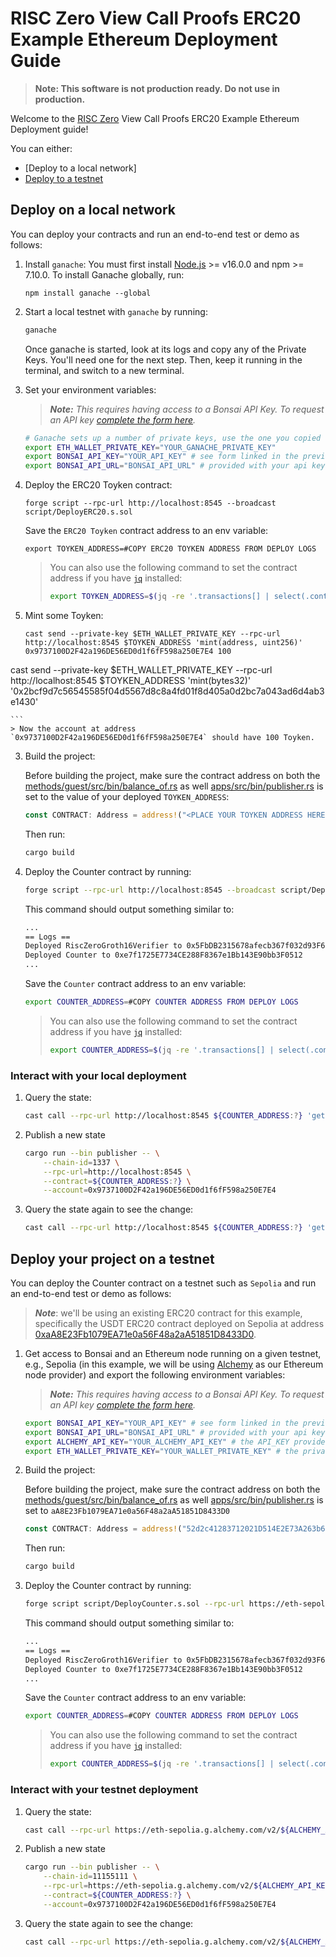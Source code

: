 # RISC Zero View Call Proofs ERC20 Example Ethereum Deployment Guide

> **Note: This software is not production ready. Do not use in production.**

Welcome to the [RISC Zero] View Call Proofs ERC20 Example Ethereum Deployment guide!

You can either:

- [Deploy to a local network]
- [Deploy to a testnet]

## Deploy on a local network

You can deploy your contracts and run an end-to-end test or demo as follows:

1. Install `ganache`: 
    You must first install [Node.js] >= v16.0.0 and npm >= 7.10.0.
    To install Ganache globally, run:
    ```
    npm install ganache --global
    ```

2. Start a local testnet with `ganache` by running:

    ```bash
    ganache
    ```

    Once ganache is started, look at its logs and copy any of the Private Keys. You'll need one for the next step.
    Then, keep it running in the terminal, and switch to a new terminal.

2. Set your environment variables:
    > ***Note:*** *This requires having access to a Bonsai API Key. To request an API key [complete the form here](https://bonsai.xyz/apply).*

    ```bash
    # Ganache sets up a number of private keys, use the one you copied during the previous step.
    export ETH_WALLET_PRIVATE_KEY="YOUR_GANACHE_PRIVATE_KEY"
    export BONSAI_API_KEY="YOUR_API_KEY" # see form linked in the previous section
    export BONSAI_API_URL="BONSAI_API_URL" # provided with your api key
    ```

4. Deploy the ERC20 Toyken contract:
    ```
    forge script --rpc-url http://localhost:8545 --broadcast script/DeployERC20.s.sol
    ```
    Save the `ERC20 Toyken` contract address to an env variable:
    ```
    export TOYKEN_ADDRESS=#COPY ERC20 TOYKEN ADDRESS FROM DEPLOY LOGS
    ```

    > You can also use the following command to set the contract address if you have [`jq`][jq] installed:
    >
    > ```bash
    > export TOYKEN_ADDRESS=$(jq -re '.transactions[] | select(.contractName == "ERC20") | .contractAddress' ./broadcast/DeployERC20.s.sol/1337/run-latest.json)
    > ```

5. Mint some Toyken:
    ```
    cast send --private-key $ETH_WALLET_PRIVATE_KEY --rpc-url http://localhost:8545 $TOYKEN_ADDRESS 'mint(address, uint256)' 0x9737100D2F42a196DE56ED0d1f6fF598a250E7E4 100

cast send --private-key $ETH_WALLET_PRIVATE_KEY --rpc-url http://localhost:8545 $TOYKEN_ADDRESS 'mint(bytes32)' '0x2bcf9d7c56545585f04d5567d8c8a4fd01f8d405a0d2bc7a043ad6d4ab3e1430'

    ```
    > Now the account at address `0x9737100D2F42a196DE56ED0d1f6fF598a250E7E4` should have 100 Toyken.

3. Build the project:
    
    Before building the project, make sure the contract address on both the [methods/guest/src/bin/balance_of.rs] as well [apps/src/bin/publisher.rs] is set to the value of your deployed `TOYKEN_ADDRESS`:

    ```rust
    const CONTRACT: Address = address!("<PLACE YOUR TOYKEN ADDRESS HERE>");
    ```
    
    Then run:

    ```bash
    cargo build
    ```

4. Deploy the Counter contract by running:

    ```bash
    forge script --rpc-url http://localhost:8545 --broadcast script/DeployCounter.s.sol
    ```

    This command should output something similar to:

    ```bash
    ...
    == Logs ==
    Deployed RiscZeroGroth16Verifier to 0x5FbDB2315678afecb367f032d93F642f64180aa3
    Deployed Counter to 0xe7f1725E7734CE288F8367e1Bb143E90bb3F0512
    ...
    ```

    Save the `Counter` contract address to an env variable:

    ```bash
    export COUNTER_ADDRESS=#COPY COUNTER ADDRESS FROM DEPLOY LOGS
    ```

    > You can also use the following command to set the contract address if you have [`jq`][jq] installed:
    >
    > ```bash
    > export COUNTER_ADDRESS=$(jq -re '.transactions[] | select(.contractName == "Counter") | .contractAddress' ./broadcast/DeployCounter.s.sol/1337/run-latest.json)
    > ```

### Interact with your local deployment

1. Query the state:

    ```bash
    cast call --rpc-url http://localhost:8545 ${COUNTER_ADDRESS:?} 'get()(uint256)'
    ```

2. Publish a new state

    ```bash
    cargo run --bin publisher -- \
        --chain-id=1337 \
        --rpc-url=http://localhost:8545 \
        --contract=${COUNTER_ADDRESS:?} \
        --account=0x9737100D2F42a196DE56ED0d1f6fF598a250E7E4
    ```

3. Query the state again to see the change:

    ```bash
    cast call --rpc-url http://localhost:8545 ${COUNTER_ADDRESS:?} 'get()(uint256)'
    ```

## Deploy your project on a testnet

You can deploy the Counter contract on a testnet such as `Sepolia` and run an end-to-end test or demo as follows:
> ***Note***: we'll be using an existing ERC20 contract for this example, specifically the USDT ERC20 contract deployed on Sepolia at address [0xaA8E23Fb1079EA71e0a56F48a2aA51851D8433D0].

1. Get access to Bonsai and an Ethereum node running on a given testnet, e.g., Sepolia (in this example, we will be using [Alchemy](https://www.alchemy.com/) as our Ethereum node provider) and export the following environment variables:
    > ***Note:*** *This requires having access to a Bonsai API Key. To request an API key [complete the form here](https://bonsai.xyz/apply).*

    ```bash
    export BONSAI_API_KEY="YOUR_API_KEY" # see form linked in the previous section
    export BONSAI_API_URL="BONSAI_API_URL" # provided with your api key
    export ALCHEMY_API_KEY="YOUR_ALCHEMY_API_KEY" # the API_KEY provided with an alchemy account
    export ETH_WALLET_PRIVATE_KEY="YOUR_WALLET_PRIVATE_KEY" # the private hex-encoded key of your Sepolia testnet wallet
    ```

2. Build the project:
    
    Before building the project, make sure the contract address on both the [methods/guest/src/bin/balance_of.rs] as well [apps/src/bin/publisher.rs] is set to `aA8E23Fb1079EA71e0a56F48a2aA51851D8433D0`
    
    ```rust
    const CONTRACT: Address = address!("52d2c41283712021D514E2E73A263b6Be5E8F35f");
    ```
    
    Then run:

    ```bash
    cargo build
    ```

3. Deploy the Counter contract by running:

    ```bash
    forge script script/DeployCounter.s.sol --rpc-url https://eth-sepolia.g.alchemy.com/v2/${ALCHEMY_API_KEY:?} --broadcast
    ```

     This command should output something similar to:

    ```bash
    ...
    == Logs ==
    Deployed RiscZeroGroth16Verifier to 0x5FbDB2315678afecb367f032d93F642f64180aa3
    Deployed Counter to 0xe7f1725E7734CE288F8367e1Bb143E90bb3F0512
    ...
    ```

    Save the `Counter` contract address to an env variable:

    ```bash
    export COUNTER_ADDRESS=#COPY COUNTER ADDRESS FROM DEPLOY LOGS
    ```

    > You can also use the following command to set the contract address if you have [`jq`][jq] installed:
    >
    > ```bash
    > export COUNTER_ADDRESS=$(jq -re '.transactions[] | select(.contractName == "Counter") | .contractAddress' ./broadcast/DeployCounter.s.sol/11155111/run-latest.json)
    > ```

### Interact with your testnet deployment

1. Query the state:

    ```bash
    cast call --rpc-url https://eth-sepolia.g.alchemy.com/v2/${ALCHEMY_API_KEY:?} ${COUNTER_ADDRESS:?} 'get()(uint256)'
    ```

2. Publish a new state

    ```bash
    cargo run --bin publisher -- \
        --chain-id=11155111 \
        --rpc-url=https://eth-sepolia.g.alchemy.com/v2/${ALCHEMY_API_KEY:?} \
        --contract=${COUNTER_ADDRESS:?} \
        --account=0x9737100D2F42a196DE56ED0d1f6fF598a250E7E4
    ```

3. Query the state again to see the change:

    ```bash
    cast call --rpc-url https://eth-sepolia.g.alchemy.com/v2/${ALCHEMY_API_KEY:?} ${COUNTER_ADDRESS:?} 'get()(uint256)'
    ```

[Deploy to a testnet]: #deploy-your-project-on-a-testnet
[Deploy your project to a local network]: #deploy-your-project-on-a-local-network
[RISC Zero]: https://www.risczero.com/
[Node.js]: https://nodejs.org/
[jq]: https://jqlang.github.io/jq/
[methods]: ./methods/
[tested]: ./README.md#run-the-tests
[0xaA8E23Fb1079EA71e0a56F48a2aA51851D8433D0]: https://sepolia.etherscan.io/address/0xaA8E23Fb1079EA71e0a56F48a2aA51851D8433D0#code
[methods/guest/src/bin/balance_of.rs]: ./methods/guest/src/bin/balance_of.rs
[apps/src/bin/publisher.rs]: ./apps/src/bin/publisher.rs